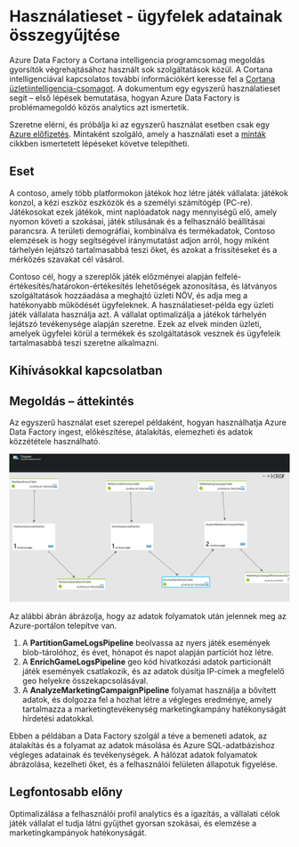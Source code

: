 <properties 
    pageTitle="Használatieset - ügyfelek adatainak összegyűjtése" 
    description="Megtudhatja, hogyan használható az Azure Data Factory adatalapú munkafolyamat (folyamat) játék ügyfelek profil létrehozása." 
    services="data-factory" 
    documentationCenter="" 
    authors="sharonlo101" 
    manager="jhubbard" 
    editor="monicar"/>

<tags 
    ms.service="data-factory" 
    ms.workload="data-services" 
    ms.tgt_pltfrm="na" 
    ms.devlang="na" 
    ms.topic="article" 
    ms.date="09/06/2016" 
    ms.author="shlo"/>

# <a name="use-case---customer-profiling"></a>Használatieset - ügyfelek adatainak összegyűjtése

Azure Data Factory a Cortana intelligencia programcsomag megoldás gyorsítók végrehajtásához használt sok szolgáltatások közül.  A Cortana intelligenciával kapcsolatos további információkért keresse fel a [Cortana üzletiintelligencia-csomagot](http://www.microsoft.com/cortanaanalytics). A dokumentum egy egyszerű használatieset segít – első lépések bemutatása, hogyan Azure Data Factory is problémamegoldó közös analytics azt ismertetik.

Szeretne elérni, és próbálja ki az egyszerű használat esetben csak egy [Azure előfizetés](https://azure.microsoft.com/pricing/free-trial/).  Mintaként szolgáló, amely a használati eset a [minták](data-factory-samples.md) cikkben ismertetett lépéseket követve telepítheti.

## <a name="scenario"></a>Eset

A contoso, amely több platformokon játékok hoz létre játék vállalata: játékok konzol, a kézi eszköz eszközök és a személyi számítógép (PC-re). Játékosokat ezek játékok, mint naplóadatok nagy mennyiségű elő, amely nyomon követi a szokásai, játék stílusának és a felhasználó beállításai parancsra.  A területi demográfiai, kombinálva és termékadatok, Contoso elemzések is hogy segítségével iránymutatást adjon arról, hogy miként tárhelyén lejátszó tartalmasabbá teszi őket, és azokat a frissítéseket és a mérkőzés szavakat cél vásárol. 

Contoso cél, hogy a szereplők játék előzményei alapján felfelé-értékesítés/határokon-értékesítés lehetőségek azonosítása, és látványos szolgáltatások hozzáadása a meghajtó üzleti NÖV, és adja meg a hatékonyabb működését ügyfeleknek. A használatieset-példa egy üzleti játék vállalata használja azt. A vállalat optimalizálja a játékok tárhelyén lejátszó tevékenysége alapján szeretne. Ezek az elvek minden üzleti, amelyek ügyfelei körül a termékek és szolgáltatások vesznek és ügyfeleik tartalmasabbá teszi szeretne alkalmazni.

## <a name="challenges"></a>Kihívásokkal kapcsolatban


## <a name="solution-overview"></a>Megoldás – áttekintés

Az egyszerű használat eset szerepel példaként, hogyan használhatja Azure Data Factory ingest, előkészítése, átalakítás, elemezheti és adatok közzététele használható.

![Végpont munkafolyamat](./media/data-factory-customer-profiling-usecase/EndToEndWorkflow.png)

Az alábbi ábrán ábrázolja, hogy az adatok folyamatok után jelennek meg az Azure-portálon telepítve van.

1.  A **PartitionGameLogsPipeline** beolvassa az nyers játék események blob-tárolóhoz, és évet, hónapot és napot alapján partíciót hoz létre.
2.  A **EnrichGameLogsPipeline** geo kód hivatkozási adatok particionált játék események csatlakozik, és az adatok dúsítja IP-címek a megfelelő geo helyekre összekapcsolásával.
3.  A **AnalyzeMarketingCampaignPipeline** folyamat használja a bővített adatok, és dolgozza fel a hozhat létre a végleges eredménye, amely tartalmazza a marketingtevékenység marketingkampány hatékonyságát hirdetési adatokkal.

Ebben a példában a Data Factory szolgál a téve a bemeneti adatok, az átalakítás és a folyamat az adatok másolása és Azure SQL-adatbázishoz végleges adatainak és tevékenységek.  A hálózat adatok folyamatok ábrázolása, kezelheti őket, és a felhasználói felületen állapotuk figyelése.

## <a name="benefits"></a>Legfontosabb előny

Optimalizálása a felhasználói profil analytics és a igazítás, a vállalati célok játék vállalat el tudja látni gyűjthet gyorsan szokásai, és elemzése a marketingkampányok hatékonyságát.





